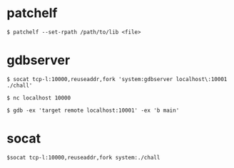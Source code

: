 # patchelf
```
$ patchelf --set-rpath /path/to/lib <file>
```

# gdbserver
```
$ socat tcp-l:10000,reuseaddr,fork 'system:gdbserver localhost\:10001 ./chall'
```
```
$ nc localhost 10000
```
```
$ gdb -ex 'target remote localhost:10001' -ex 'b main'
```

# socat
```
$socat tcp-l:10000,reuseaddr,fork system:./chall
```
